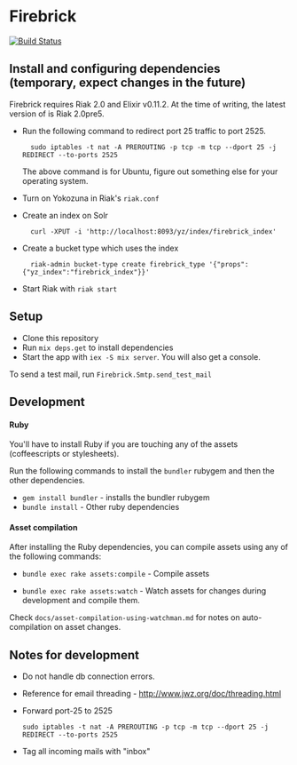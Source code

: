 # Firebrick

[![Build Status](https://travis-ci.org/HashNuke/firebrick.png?branch=master)](https://travis-ci.org/HashNuke/firebrick)

## Install and configuring dependencies (temporary, expect changes in the future)

Firebrick requires Riak 2.0 and Elixir v0.11.2. At the time of writing, the latest version of is Riak 2.0pre5.

* Run the following command to redirect port 25 traffic to port 2525.

        sudo iptables -t nat -A PREROUTING -p tcp -m tcp --dport 25 -j REDIRECT --to-ports 2525

  The above command is for Ubuntu, figure out something else for your operating system.

* Turn on Yokozuna in Riak's `riak.conf`

* Create an index on Solr

        curl -XPUT -i 'http://localhost:8093/yz/index/firebrick_index'

* Create a bucket type which uses the index

        riak-admin bucket-type create firebrick_type '{"props":{"yz_index":"firebrick_index"}}'

* Start Riak with `riak start`


## Setup

* Clone this repository
* Run `mix deps.get` to install dependencies
* Start the app with `iex -S mix server`. You will also get a console.

To send a test mail, run `Firebrick.Smtp.send_test_mail`


## Development

#### Ruby

You'll have to install Ruby if you are touching any of the assets (coffeescripts or stylesheets).

Run the following commands to install the `bundler` rubygem and then the other dependencies.

* `gem install bundler` - installs the bundler rubygem
* `bundle install` - Other ruby dependencies


#### Asset compilation

After installing the Ruby dependencies, you can compile assets using any of the following commands:

* `bundle exec rake assets:compile` - Compile assets

* `bundle exec rake assets:watch` - Watch assets for changes during development and compile them.


Check `docs/asset-compilation-using-watchman.md` for notes on auto-compilation on asset changes.

## Notes for development

* Do not handle db connection errors.
* Reference for email threading - http://www.jwz.org/doc/threading.html
* Forward port-25 to 2525

      sudo iptables -t nat -A PREROUTING -p tcp -m tcp --dport 25 -j REDIRECT --to-ports 2525

* Tag all incoming mails with "inbox"

